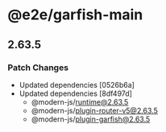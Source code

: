 # @e2e/garfish-main

## 2.63.5

### Patch Changes

- Updated dependencies [0526b6a]
- Updated dependencies [8df497d]
  - @modern-js/runtime@2.63.5
  - @modern-js/plugin-router-v5@2.63.5
  - @modern-js/plugin-garfish@2.63.5
